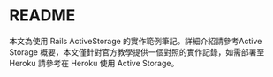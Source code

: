 # README

本文為使用 Rails ActiveStorage 的實作範例筆記。詳細介紹請參考Active Storage 概要，本文僅針對官方教學提供一個對照的實作記錄，如需部署至 Heroku 請參考在 Heroku 使用 Active Storage。

